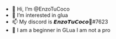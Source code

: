 - 👋 Hi, I’m @EnzoTuCoco
- 👀 I’m interested in glua
- 📫 My discord is 𝙀𝙣𝙯𝙤𝙏𝙪𝘾𝙤𝙘𝙤🙊#7623
- 🧒 I am a beginner in GLua I am not a pro

<!---
EnzoTuCoco/EnzoTuCoco is a ✨ special ✨ repository because its `README.md` (this file) appears on your GitHub profile.
You can click the Preview link to take a look at your changes.
--->
